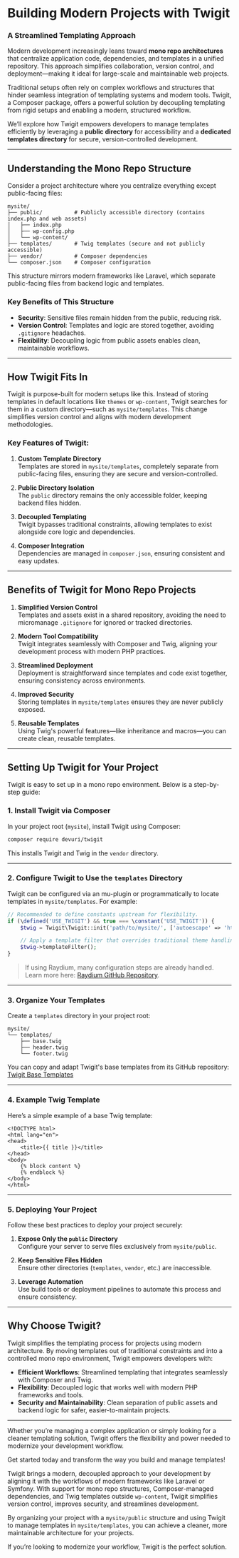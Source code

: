 # Building Modern Projects with Twigit

### A Streamlined Templating Approach

Modern development increasingly leans toward **mono repo architectures** that centralize application code, dependencies, and templates in a unified repository. This approach simplifies collaboration, version control, and deployment—making it ideal for large-scale and maintainable web projects.

Traditional setups often rely on complex workflows and structures that hinder seamless integration of templating systems and modern tools. Twigit, a Composer package, offers a powerful solution by decoupling templating from rigid setups and enabling a modern, structured workflow.

We’ll explore how Twigit empowers developers to manage templates efficiently by leveraging a **public directory** for accessibility and a **dedicated templates directory** for secure, version-controlled development.

---

## **Understanding the Mono Repo Structure**

Consider a project architecture where you centralize everything except public-facing files:

```
mysite/
├── public/          # Publicly accessible directory (contains index.php and web assets)
│   ├── index.php
│   ├── wp-config.php
│   └── wp-content/
├── templates/       # Twig templates (secure and not publicly accessible)
├── vendor/          # Composer dependencies
└── composer.json    # Composer configuration
```

This structure mirrors modern frameworks like Laravel, which separate public-facing files from backend logic and templates.

### Key Benefits of This Structure
- **Security**: Sensitive files remain hidden from the public, reducing risk.
- **Version Control**: Templates and logic are stored together, avoiding `.gitignore` headaches.
- **Flexibility**: Decoupling logic from public assets enables clean, maintainable workflows.

---

## **How Twigit Fits In**

Twigit is purpose-built for modern setups like this. Instead of storing templates in default locations like `themes` or `wp-content`, Twigit searches for them in a custom directory—such as `mysite/templates`. This change simplifies version control and aligns with modern development methodologies.

### Key Features of Twigit:
1. **Custom Template Directory**  
   Templates are stored in `mysite/templates`, completely separate from public-facing files, ensuring they are secure and version-controlled.

2. **Public Directory Isolation**  
   The `public` directory remains the only accessible folder, keeping backend files hidden.

3. **Decoupled Templating**  
   Twigit bypasses traditional constraints, allowing templates to exist alongside core logic and dependencies.

4. **Composer Integration**  
   Dependencies are managed in `composer.json`, ensuring consistent and easy updates.

---

## **Benefits of Twigit for Mono Repo Projects**

1. **Simplified Version Control**  
   Templates and assets exist in a shared repository, avoiding the need to micromanage `.gitignore` for ignored or tracked directories.

2. **Modern Tool Compatibility**  
   Twigit integrates seamlessly with Composer and Twig, aligning your development process with modern PHP practices.

3. **Streamlined Deployment**  
   Deployment is straightforward since templates and code exist together, ensuring consistency across environments.

4. **Improved Security**  
   Storing templates in `mysite/templates` ensures they are never publicly exposed.

5. **Reusable Templates**  
   Using Twig's powerful features—like inheritance and macros—you can create clean, reusable templates.

---

## **Setting Up Twigit for Your Project**

Twigit is easy to set up in a mono repo environment. Below is a step-by-step guide:

### 1. Install Twigit via Composer

In your project root (`mysite`), install Twigit using Composer:

```bash
composer require devuri/twigit
```

This installs Twigit and Twig in the `vendor` directory.

---

### 2. Configure Twigit to Use the `templates` Directory

Twigit can be configured via an mu-plugin or programmatically to locate templates in `mysite/templates`. For example:

```php
// Recommended to define constants upstream for flexibility.
if (\defined('USE_TWIGIT') && true === \constant('USE_TWIGIT')) {
    $twig = Twigit\Twigit::init('path/to/mysite/', ['autoescape' => 'html']);

    // Apply a template filter that overrides traditional theme handling.
    $twig->templateFilter();
}
```

> If using Raydium, many configuration steps are already handled. Learn more here: [Raydium GitHub Repository](https://github.com/devuri/raydium).

---

### 3. Organize Your Templates

Create a `templates` directory in your project root:

```
mysite/
└── templates/
    ├── base.twig
    ├── header.twig
    └── footer.twig
```

You can copy and adapt Twigit's base templates from its GitHub repository:  
[Twigit Base Templates](https://github.com/devuri/twigit/tree/main/src/templates)

---

### 4. Example Twig Template

Here’s a simple example of a base Twig template:

```twig
<!DOCTYPE html>
<html lang="en">
<head>
    <title>{{ title }}</title>
</head>
<body>
    {% block content %}
    {% endblock %}
</body>
</html>
```

---

### 5. Deploying Your Project

Follow these best practices to deploy your project securely:

1. **Expose Only the `public` Directory**  
   Configure your server to serve files exclusively from `mysite/public`.

2. **Keep Sensitive Files Hidden**  
   Ensure other directories (`templates`, `vendor`, etc.) are inaccessible.

3. **Leverage Automation**  
   Use build tools or deployment pipelines to automate this process and ensure consistency.

---

## **Why Choose Twigit?**

Twigit simplifies the templating process for projects using modern architecture. By moving templates out of traditional constraints and into a controlled mono repo environment, Twigit empowers developers with:

- **Efficient Workflows**: Streamlined templating that integrates seamlessly with Composer and Twig.
- **Flexibility**: Decoupled logic that works well with modern PHP frameworks and tools.
- **Security and Maintainability**: Clean separation of public assets and backend logic for safer, easier-to-maintain projects.

---

Whether you’re managing a complex application or simply looking for a cleaner templating solution, Twigit offers the flexibility and power needed to modernize your development workflow.

Get started today and transform the way you build and manage templates!

Twigit brings a modern, decoupled approach to your development by aligning it with the workflows of modern frameworks like Laravel or Symfony. With support for mono repo structures, Composer-managed dependencies, and Twig templates outside `wp-content`, Twigit simplifies version control, improves security, and streamlines development.

By organizing your project with a `mysite/public` structure and using Twigit to manage templates in `mysite/templates`, you can achieve a cleaner, more maintainable architecture for your projects.

If you’re looking to modernize your workflow, Twigit is the perfect solution.
